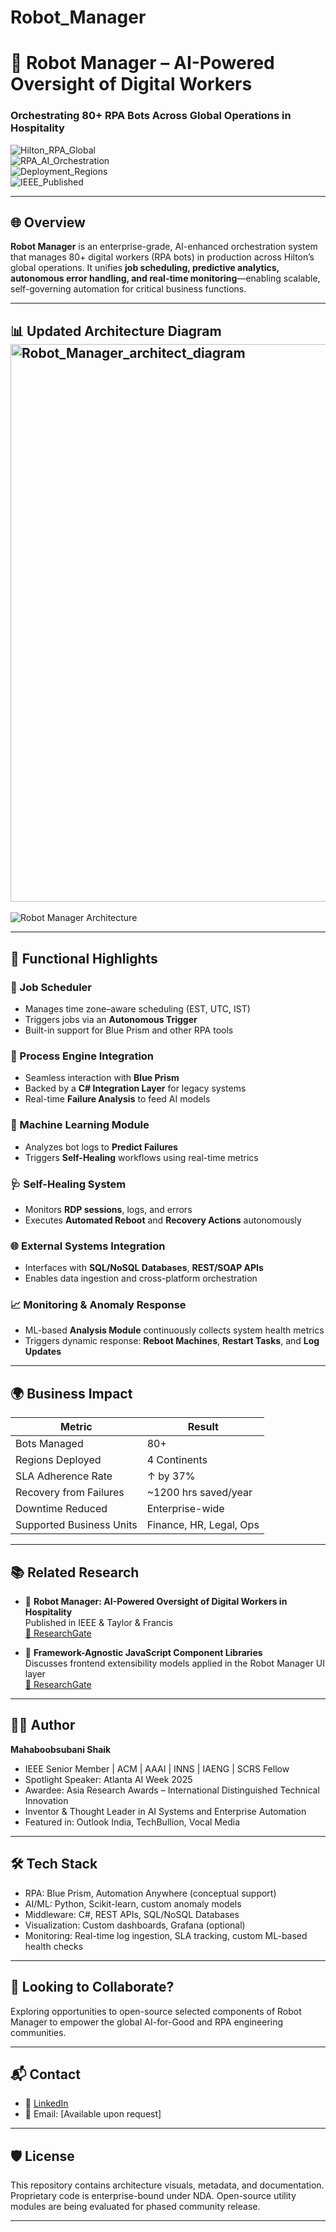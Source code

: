 # Robot_Manager

# 🤖 Robot Manager – AI-Powered Oversight of Digital Workers

### Orchestrating 80+ RPA Bots Across Global Operations in Hospitality
![Hilton_RPA_Global](https://img.shields.io/badge/Enterprise%20Adoption-Hilton%20Worldwide-blue)  
![RPA_AI_Orchestration](https://img.shields.io/badge/RPA%20Bots-80%2B-green)  
![Deployment_Regions](https://img.shields.io/badge/Deployment-4%20Continents-orange)  
![IEEE_Published](https://img.shields.io/badge/Research-Published%20%7C%20IEEE%20%2B%20Taylor%20%26%20Francis-important)

---

## 🌐 Overview

**Robot Manager** is an enterprise-grade, AI-enhanced orchestration system that manages 80+ digital workers (RPA bots) in production across Hilton’s global operations. It unifies **job scheduling, predictive analytics, autonomous error handling, and real-time monitoring**—enabling scalable, self-governing automation for critical business functions.

---

## 📊 Updated Architecture Diagram<img width="892" alt="Robot_Manager_architect_diagram" src="https://github.com/user-attachments/assets/558c960c-0bf9-49d3-a5e3-8df57eaaab98" />


![Robot Manager Architecture](./Robot_Manager_architect_diagram.png)

---

## 🧠 Functional Highlights

### 🔁 Job Scheduler
- Manages time zone–aware scheduling (EST, UTC, IST)
- Triggers jobs via an **Autonomous Trigger**
- Built-in support for Blue Prism and other RPA tools

### 🔌 Process Engine Integration
- Seamless interaction with **Blue Prism**
- Backed by a **C# Integration Layer** for legacy systems
- Real-time **Failure Analysis** to feed AI models

### 🧠 Machine Learning Module
- Analyzes bot logs to **Predict Failures**
- Triggers **Self-Healing** workflows using real-time metrics

### 🩺 Self-Healing System
- Monitors **RDP sessions**, logs, and errors
- Executes **Automated Reboot** and **Recovery Actions** autonomously

### 🌐 External Systems Integration
- Interfaces with **SQL/NoSQL Databases**, **REST/SOAP APIs**
- Enables data ingestion and cross-platform orchestration

### 📈 Monitoring & Anomaly Response
- ML-based **Analysis Module** continuously collects system health metrics
- Triggers dynamic response: **Reboot Machines**, **Restart Tasks**, and **Log Updates**

---

## 🌍 Business Impact

| Metric                        | Result                    |
|-------------------------------|---------------------------|
| Bots Managed                  | 80+                       |
| Regions Deployed              | 4 Continents              |
| SLA Adherence Rate           | ↑ by 37%                  |
| Recovery from Failures       | ~1200 hrs saved/year      |
| Downtime Reduced              | Enterprise-wide           |
| Supported Business Units     | Finance, HR, Legal, Ops   |

---

## 📚 Related Research

- 📄 **Robot Manager: AI-Powered Oversight of Digital Workers in Hospitality**  
  Published in IEEE & Taylor & Francis  
  [🔗 ResearchGate](https://www.researchgate.net/publication/388180094_Robot_Manager_AI-Powered_Oversight_of_Digital_Workers_in_Hospitality)

- 📄 **Framework-Agnostic JavaScript Component Libraries**  
  Discusses frontend extensibility models applied in the Robot Manager UI layer  
  [🔗 ResearchGate](https://www.researchgate.net/publication/388444043_Framework-Agnostic_JavaScript_Component_Libraries_Benefits_Implementation_Strategies_and_Commercialization_Models)

---

## 👨‍💼 Author

**Mahaboobsubani Shaik**  
- IEEE Senior Member | ACM | AAAI | INNS | IAENG | SCRS Fellow  
- Spotlight Speaker: Atlanta AI Week 2025  
- Awardee: Asia Research Awards – International Distinguished Technical Innovation  
- Inventor & Thought Leader in AI Systems and Enterprise Automation  
- Featured in: Outlook India, TechBullion, Vocal Media

---

## 🛠 Tech Stack

- RPA: Blue Prism, Automation Anywhere (conceptual support)
- AI/ML: Python, Scikit-learn, custom anomaly models
- Middleware: C#, REST APIs, SQL/NoSQL Databases
- Visualization: Custom dashboards, Grafana (optional)
- Monitoring: Real-time log ingestion, SLA tracking, custom ML-based health checks

---

## 🤝 Looking to Collaborate?

Exploring opportunities to open-source selected components of Robot Manager to empower the global AI-for-Good and RPA engineering communities.

---

## 📬 Contact

- 🔗 [LinkedIn](https://www.linkedin.com/in/sms-67655665/)
- 📧 Email: [Available upon request]

---

## 🛡 License

This repository contains architecture visuals, metadata, and documentation. Proprietary code is enterprise-bound under NDA. Open-source utility modules are being evaluated for phased community release.

---
